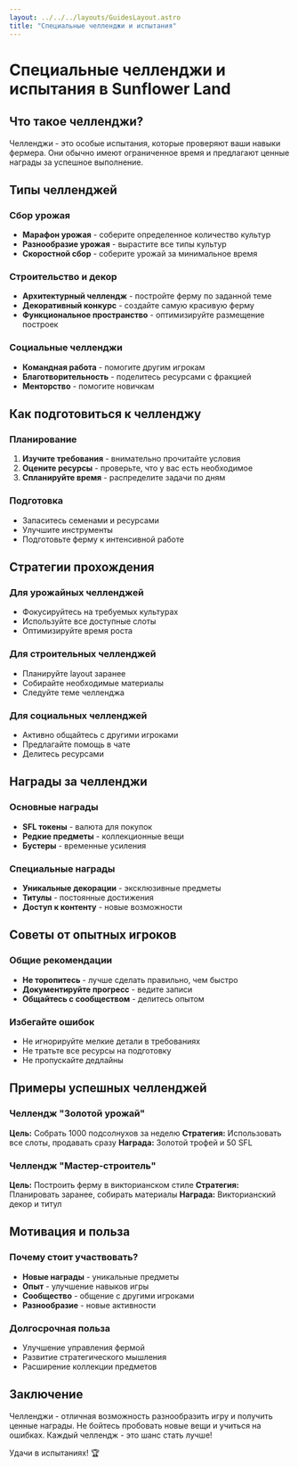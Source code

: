 ```yaml
---
layout: ../../../layouts/GuidesLayout.astro
title: "Специальные челленджи и испытания"
---
```


# Специальные челленджи и испытания в Sunflower Land

## Что такое челленджи?

Челленджи - это особые испытания, которые проверяют ваши навыки фермера. Они обычно имеют ограниченное время и предлагают ценные награды за успешное выполнение.

## Типы челленджей

### Сбор урожая
- **Марафон урожая** - соберите определенное количество культур
- **Разнообразие урожая** - вырастите все типы культур
- **Скоростной сбор** - соберите урожай за минимальное время

### Строительство и декор
- **Архитектурный челлендж** - постройте ферму по заданной теме
- **Декоративный конкурс** - создайте самую красивую ферму
- **Функциональное пространство** - оптимизируйте размещение построек

### Социальные челленджи
- **Командная работа** - помогите другим игрокам
- **Благотворительность** - поделитесь ресурсами с фракцией
- **Менторство** - помогите новичкам

## Как подготовиться к челленджу

### Планирование
1. **Изучите требования** - внимательно прочитайте условия
2. **Оцените ресурсы** - проверьте, что у вас есть необходимое
3. **Спланируйте время** - распределите задачи по дням

### Подготовка
- Запаситесь семенами и ресурсами
- Улучшите инструменты
- Подготовьте ферму к интенсивной работе

## Стратегии прохождения

### Для урожайных челленджей
- Фокусируйтесь на требуемых культурах
- Используйте все доступные слоты
- Оптимизируйте время роста

### Для строительных челленджей
- Планируйте layout заранее
- Собирайте необходимые материалы
- Следуйте теме челленджа

### Для социальных челленджей
- Активно общайтесь с другими игроками
- Предлагайте помощь в чате
- Делитесь ресурсами

## Награды за челленджи

### Основные награды
- **SFL токены** - валюта для покупок
- **Редкие предметы** - коллекционные вещи
- **Бустеры** - временные усиления

### Специальные награды
- **Уникальные декорации** - эксклюзивные предметы
- **Титулы** - постоянные достижения
- **Доступ к контенту** - новые возможности

## Советы от опытных игроков

### Общие рекомендации
- **Не торопитесь** - лучше сделать правильно, чем быстро
- **Документируйте прогресс** - ведите записи
- **Общайтесь с сообществом** - делитесь опытом

### Избегайте ошибок
- Не игнорируйте мелкие детали в требованиях
- Не тратьте все ресурсы на подготовку
- Не пропускайте дедлайны

## Примеры успешных челленджей

### Челлендж "Золотой урожай"
**Цель:** Собрать 1000 подсолнухов за неделю
**Стратегия:** Использовать все слоты, продавать сразу
**Награда:** Золотой трофей и 50 SFL

### Челлендж "Мастер-строитель"
**Цель:** Построить ферму в викторианском стиле
**Стратегия:** Планировать заранее, собирать материалы
**Награда:** Викторианский декор и титул

## Мотивация и польза

### Почему стоит участвовать?
- **Новые награды** - уникальные предметы
- **Опыт** - улучшение навыков игры
- **Сообщество** - общение с другими игроками
- **Разнообразие** - новые активности

### Долгосрочная польза
- Улучшение управления фермой
- Развитие стратегического мышления
- Расширение коллекции предметов

## Заключение

Челленджи - отличная возможность разнообразить игру и получить ценные награды. Не бойтесь пробовать новые вещи и учиться на ошибках. Каждый челлендж - это шанс стать лучше!

Удачи в испытаниях! 🏆